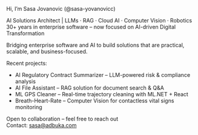Hi, I’m Sasa Jovanovic (@sasa-yovanovicc)

AI Solutions Architect | LLMs · RAG · Cloud AI · Computer Vision · Robotics  
30+ years in enterprise software – now focused on AI-driven Digital Transformation  

Bridging enterprise software and AI to build solutions that are practical, scalable, and business-focused.


Recent projects:
- AI Regulatory Contract Summarizer – LLM-powered risk & compliance analysis
- AI File Assistant – RAG solution for document search & Q&A
- ML GPS Cleaner – Real-time trajectory cleaning with ML.NET + React
- Breath-Heart-Rate – Computer Vision for contactless vital signs monitoring

Open to collaboration – feel free to reach out  
Contact: sasa@adbuka.com
